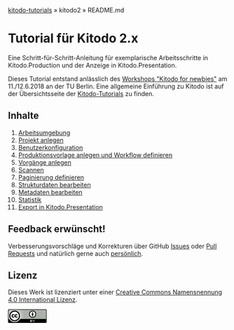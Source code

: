 [kitodo-tutorials](../README.md) » kitodo2 » README.md

# Tutorial für Kitodo 2.x

Eine Schritt-für-Schritt-Anleitung für exemplarische Arbeitsschritte in Kitodo.Production und der Anzeige in Kitodo.Presentation.

Dieses Tutorial entstand anlässlich des [Workshops "Kitodo for newbies"](https://www.kitodo.org/news/2018/03/07/workshop-kitodo-for-newbies/) am 11./12.6.2018 an der TU Berlin. Eine allgemeine Einführung zu Kitodo ist auf der Übersichtsseite der [Kitodo-Tutorials](../README.md) zu finden.

## Inhalte

1. [Arbeitsumgebung](01_arbeitsumgebung.md)
2. [Projekt anlegen](02_projekt-anlegen.md)
3. [Benutzerkonfiguration](03_benutzerkonfiguration.md)
4. [Produktionsvorlage anlegen und Workflow definieren](04_produktionsvorlage-anlegen-und-workflow-definieren.md)
5. [Vorgänge anlegen](05_vorgaenge-anlegen.md)
6. [Scannen](06_scannen.md)
7. [Paginierung definieren](07_paginierung-definieren.md)
8. [Strukturdaten bearbeiten](08_strukturdaten-bearbeiten.md)
9. [Metadaten bearbeiten](09_metadaten-bearbeiten.md)
10. [Statistik](10_statistik.md)
11. [Export in Kitodo.Presentation](11_export-in-kitodo-presentation.md)

## Feedback erwünscht!

Verbesserungsvorschläge und Korrekturen über GitHub [Issues](https://github.com/felixlohmeier/kitodo-tutorials/issues) oder [Pull Requests](https://github.com/felixlohmeier/kitodo-tutorials/pulls) und natürlich gerne auch [persönlich](https://felixlohmeier.de/).

## Lizenz

Dieses Werk ist lizenziert unter einer [Creative Commons Namensnennung 4.0 International Lizenz](https://creativecommons.org/licenses/by/4.0/).

[![Creative Commons Lizenzvertrag](../images/cc_by_88x31.png)](https://creativecommons.org/licenses/by/4.0/)